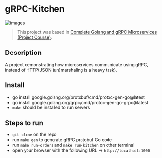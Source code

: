 # gRPC-Kitchen

![images](https://github.com/user-attachments/assets/b9b711f6-9b1b-416d-be3c-7ae513fbcd1a)

> This project was based in [
Complete Golang and gRPC Microservices (Project Course)](https://www.youtube.com/watch?v=ea_4Ug5WWYE).

Description
-

A project demonstrating how microservices communicate using gRPC, instead of HTTP(JSON (un)marshaling is a heavy task).

Install
-

-  go install google.golang.org/protobuf/cmd/protoc-gen-go@latest
-  go install google.golang.org/grpc/cmd/protoc-gen-go-grpc@latest
-  `make` should be installed to run servers

Steps to run
-

-  `git clone` on the repo
-  run `make gen` to generate gRPC protobuf Go code
-  run `make run-orders` and `make run-kitchen` on other terminal
-  open your browser with the following URL -> `http://localhost:1000`
